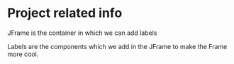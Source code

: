 # Project related info

JFrame is the container in which we can add labels

Labels are the components which we add in the JFrame to make the Frame more cool.